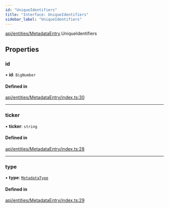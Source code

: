 ```yaml
---
id: "UniqueIdentifiers"
title: "Interface: UniqueIdentifiers"
sidebar_label: "UniqueIdentifiers"
---
```


[api/entities/MetadataEntry](../../../../../modules/API/Entities/MetadataEntry/MetadataEntry.md).UniqueIdentifiers

## Properties

### id

• **id**: `BigNumber`

#### Defined in

[api/entities/MetadataEntry/index.ts:30](https://github.com/PolymeshAssociation/polymesh-sdk/blob/968f8d70c/src/api/entities/MetadataEntry/index.ts#L30)

___

### ticker

• **ticker**: `string`

#### Defined in

[api/entities/MetadataEntry/index.ts:28](https://github.com/PolymeshAssociation/polymesh-sdk/blob/968f8d70c/src/api/entities/MetadataEntry/index.ts#L28)

___

### type

• **type**: [`MetadataType`](../../../../../enums/API/Entities/MetadataEntry/Types/MetadataType/MetadataType.md)

#### Defined in

[api/entities/MetadataEntry/index.ts:29](https://github.com/PolymeshAssociation/polymesh-sdk/blob/968f8d70c/src/api/entities/MetadataEntry/index.ts#L29)
